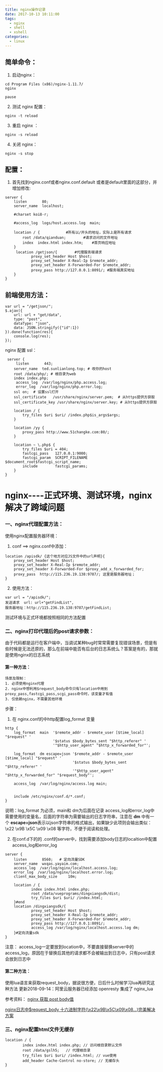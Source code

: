 ```yaml
---
title: nginx操作记录
date: 2017-10-13 10:11:00
tags:
  - nginx
  - shell
  - xshell
categories:
  - linux
---
```

## 简单命令：
1. 启动nginx：
```
cd Program Files (x86)/nginx-1.11.7/
nginx

pause

```
2. 测试 nginx 配置：
```
nginx -t reload
```

3. 重启 nginx ：
```
nginx -s reload
```

4. 关闭 nginx：
```
nginx -s stop
```

## 配置：

1. 首先找到nginx.conf或者nginx.conf.default 或者是default里面的这部分，并增加修改:
```
server {
    listen       80;
    server_name  localhost;

    #charset koi8-r;

    #access_log  logs/host.access.log  main;

    location / {  			#所有以/开头的地址，实际上是所有请求
        root /data/qianduan;  		#请求访问的文件地址
        index  index.html index.htm;    #首页响应地址
    }
     location /getjson/{  		#代理服务端请求
            proxy_set_header Host $host;
            proxy_set_header X-Real-Ip $remote_addr;
            proxy_set_header X-Forwarded-For $remote_addr;
            proxy_pass http://127.0.0.1:8091/; #服务端真实地址
	}
}
```

## 前端使用方法：
```
var url = "/getjson/";
$.ajax({
	url: url + "get/data",
	type: "post",
	dataType: "json",
	data: JSON.stringify({"id":1})
}).done(function(res){
	console.log(res);
});
```

nginx 配置 ssl：
```
 server {
	 listen       443;
 	server_name  ted.sunlianlong.top; # 改你的host
 	root /data/php/; # 根目录为web
 	index index.php;
	 access_log  /var/log/nginx/php.access.log;
	 error_log  /var/log/nginx/php.error.log;
 	ssl on;  # 设置ssl打开
 	ssl_certificate   /usr/share/nginx/server.pem;  # 从https提供方获取
 	ssl_certificate_key /usr/share/nginx/server.key; # 从https提供方获取

	location / {
		try_files $uri $uri/ /index.php$is_args$args;
	}

	location /yy {
		proxy_pass http://www.51changke.com:80/;
	}

	location ~ \.php$ {
		try_files $uri = 404;
		fastcgi_pass   127.0.0.1:9000;
		fastcgi_param  SCRIPT_FILENAME  $document_root$fastcgi_script_name;
		include        fastcgi_params;
	}
}
```
# nginx----正式环境、测试环境，nginx解决了跨域问题

### 一、nginx代理配置方法：
使用nginx配置服务器环境：
 1. conf ==> nginx.conf中添加：
```
location /apisdk/ {这个地方对应JS文件中的url声明}{
	proxy_set_header Host $host;
	proxy_set_header X-Real-Ip $remote_addr;
	proxy_set_header X-Forwarded-For $proxy_add_x_forwarded_for;
	proxy_pass  http://115.236.19.138:9787/; 这里是服务器地址；
}
```
 2. 使用方法：
 ```
var url = "/apisdk/";
发送请求  url: url+"getFindList",
服务器地址：http://115.236.19.138:9787/getFindList;
```
测试环境与正式环境都按照相同的方法配置


### 二、nginx打印代理后的post请求参数：

由于代码都是运行在客户端中，当调试某种bug时常常需要复现错误场景，但是有些时候是无法还原的，那么在前端中能否有后台的日志系统么？答案是有的，那就是使用nginx的日志系统
#### 第一种方法：
```
场景及限制：
1. 必须使用nginx代理
2. nginx中想利用$request_body命令只有location中用到proxy_pass,fastcgi_pass,scgi_pass命令时，该变量才有值
3. 仅依赖nginx，不需要其他环境
```
步骤：
1. 在 nginx.conf的中http配置log_format 变量
```
http {
    log_format  main  '$remote_addr - $remote_user [$time_local] "$request" '
                      '$status $body_bytes_sent "$http_referer" '
                      '"$http_user_agent" "$http_x_forwarded_for"';
                      
    log_format  dm escape=json '$remote_addr - $remote_user [$time_local] "$request" '
                               '$status $body_bytes_sent "$http_referer" '
                               '"$http_user_agent" "$http_x_forwarded_for" "$request_body"';
     
    access_log  /var/log/nginx/access.log main;
    
    
    include /etc/nginx/conf.d/*.conf;
}
```
说明：log_format 为必须，main和 dm为后面在记录 access_log和error_log中需要使用的变量名，后面的字符串为需要输出的日志字符串，注意在 **dm** 中有一个 **escape=json**表示以json字符串的格式输出，如果缺少此项则会输出类似：\x22 \x9B \x5C \x09 \x08 等字符，不便于阅读和处理。

2. 在conf.d下的的 .conf的server中，找到需要添加body日志的localtion中配置access_log和error_log
```
server {
    listen       8560;   # 定向流量SDK
    server_name  wxqas.yayaim.com;
    access_log  /var/log/nginx/localhost.access.log;
    error_log  /var/log/nginx/localhost.error.log;
    client_max_body_size     10m;

    location / {
            index index.html index.php;
            root /data/vueprograms/dingxiangsdk/dist;
            try_files $uri $uri/ /index.html;
    }#end
    location /dingxiangsdk/{
            proxy_set_header Host $host;
            proxy_set_header X-Real-Ip $remote_addr;
            proxy_set_header X-Forwarded-For $remote_addr;
            proxy_pass http://127.0.0.1:8091/;
            access_log /var/log/nginx/localhost.access.log dm;
    }#定向流量sdk
}

```
注意：
access_log一定要放到location中，不要直接替换server中的access_log，原因在于替换后其他的请求都不会被输出到日志中，只有post请求会放到日志中

#### 第二种方法：
使用lua语言来获取request_body，据说很方便，日后什么时候学习lua再研究这种方法
更新2018-09-14：阿里云服务器已经添加 openresty 集成了 nginx_lua

参考资料：
[nginx 获取 post body值](http://blog.csdn.net/yangguanghaozi/article/details/52367118)

[nginx日志中$request_body 十六进制字符(\x22\x9B\x5C\x09\x08...)完美解决方案](https://juejin.im/post/5949e0f7128fe1006a627cc0)


### 三、nginx配置html文件无缓存
```
location / {
        index index.html index.php; // 访问根目录默认文件
        root /data/gslh5;   // 代理根目录
        try_files $uri $uri/ /index.html; // vue使用
        add_header Cache-Control no-store; // 无缓存头
}
```